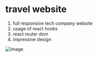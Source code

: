 # travel website

1. full responsive tech company website
2. usage of react hooks
3. react router dom
4. impressive design

![image](https://user-images.githubusercontent.com/57454459/179404982-0b6bfd2b-65ce-48cb-a76f-20653a08e17a.png)
